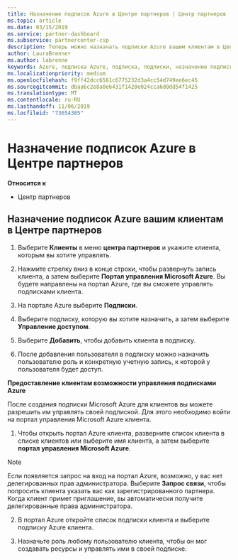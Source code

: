 ```yaml
---
title: Назначение подписок Azure в Центре партнеров | Центр партнеров
ms.topic: article
ms.date: 03/15/2019
ms.service: partner-dashboard
ms.subservice: partnercenter-csp
description: Теперь можно назначать подписки Azure вашим клиентам в Центре партнеров. Кроме того, можно предоставить им возможность самостоятельного управления подписками
author: LauraBrenner
ms.author: labrenne
keywords: Azure, подписка Azure, подписка, подписки, назначение подписки, управление подпиской Azure
ms.localizationpriority: medium
ms.openlocfilehash: f9ff42dcc6561c6775232d3a4cc54d749ee6ec45
ms.sourcegitcommit: dbaa6c2e8a0e6431f1420e024cca6d0dd54f1425
ms.translationtype: MT
ms.contentlocale: ru-RU
ms.lasthandoff: 11/06/2019
ms.locfileid: "73654385"
---
```

# <a name="assign-azure-subscriptions-in-partner-center"></a>Назначение подписок Azure в Центре партнеров

**Относится к**

-  Центр партнеров
 
## <a name="assign-azure-subcriptions-to-your-customers-in-partner-center"></a>Назначение подписок Azure вашим клиентам в Центре партнеров

1. Выберите **Клиенты** в меню **центра партнеров** и укажите клиента, которым вы хотите управлять.

2.  Нажмите стрелку вниз в конце строки, чтобы развернуть запись клиента, а затем выберите **Портал управления Microsoft Azure**. Вы будете направлены на портал Azure, где вы сможете управлять подписками клиента. 

4. На портале Azure выберите **Подписки**.

5. Выберите подписку, которую вы хотите назначить, а затем выберите **Управление доступом**.

6. Выберите **Добавить**, чтобы добавить клиента в подписку. 

7. После добавления пользователя в подписку можно назначить пользователю роль и конкретную учетную запись, к которой у пользователя будет доступ. 

**Предоставление клиентам возможности управления подписками Azure**

После создания подписки Microsoft Azure для клиентов вы можете разрешить им управлять своей подпиской. Для этого необходимо войти на портал управления Microsoft Azure клиента. 

1.  Чтобы открыть портал Azure клиента, разверните список клиента в списке клиентов или выберите имя клиента, а затем выберите **портал управления Microsoft Azure**.
    
> [!NOTE]  
> Если появляется запрос на вход на портал Azure, возможно, у вас нет делегированных прав администратора. Выберите **Запрос связи**, чтобы попросить клиента указать вас как зарегистрированного партнера. Когда клиент примет приглашение, вы автоматически получите делегированные права администратора. 

2.  В портал Azure откройте список подписки клиента и выберите подписку Azure клиента.

3.  Назначьте роль любому пользователю клиента, чтобы он мог создавать ресурсы и управлять ими в своей подписке.


